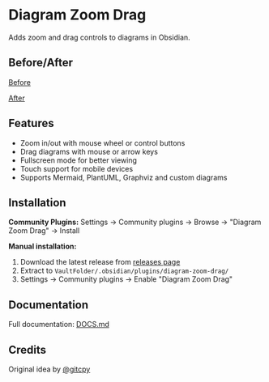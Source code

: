 # Diagram Zoom Drag

Adds zoom and drag controls to diagrams in Obsidian.

## Before/After

[Before](https://github.com/user-attachments/assets/87fd24ae-dcc9-463d-a800-db006ab89154)

[After](https://github.com/user-attachments/assets/44ef62c1-32a5-4c78-b3ed-0169610524cb)


## Features
- Zoom in/out with mouse wheel or control buttons
- Drag diagrams with mouse or arrow keys
- Fullscreen mode for better viewing
- Touch support for mobile devices
- Supports Mermaid, PlantUML, Graphviz and custom diagrams

## Installation

**Community Plugins:**
Settings → Community plugins → Browse → "Diagram Zoom Drag" → Install

**Manual installation:**
1. Download the latest release from [releases page](https://github.com/Ssentiago/diagram-zoom-drag/releases)
2. Extract to `VaultFolder/.obsidian/plugins/diagram-zoom-drag/`
3. Settings → Community plugins → Enable "Diagram Zoom Drag"

## Documentation
Full documentation: [DOCS.md](DOCS.md)

## Credits
Original idea by [@gitcpy](https://github.com/gitcpy)
